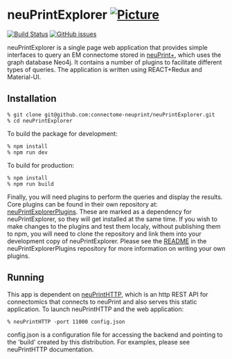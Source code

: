# neuPrintExplorer [![Picture](https://raw.github.com/janelia-flyem/janelia-flyem.github.com/master/images/HHMI_Janelia_Color_Alternate_180x40.png)](http://www.janelia.org)
[![Build Status](https://travis-ci.org/connectome-neuprint/neuPrintExplorer.svg?branch=master)](https://travis-ci.org/connectome-neuprint/neuPrintExplorer)
[![GitHub issues](https://img.shields.io/github/issues/connectome-neuprint/neuPrintExplorer.svg)](https://GitHub.com/connectome-neuprint/neuPrintExplorer/issues/)

neuPrintExplorer is a single page web application that provides simple interfaces to query an EM connectome stored in [neuPrint+](https://github.com/connectome-neuprint/neuPrint), which uses the graph database Neo4j.  It contains
a number of plugins to facilitate different types of queries.
The application is written using REACT+Redux and Material-UI.

## Installation

    % git clone git@github.com:connectome-neuprint/neuPrintExplorer.git
    % cd neuPrintExplorer

To build the package for development:
    
    % npm install
    % npm run dev

To build for production:

    % npm install
    % npm run build

    
Finally, you will need plugins to perform the queries and display
the results. Core plugins can be found in their own repository at:
[neuPrintExplorerPlugins](https://github.com/connectome-neuprint/neuPrintExplorerPlugins). 
These are marked as a dependency for neuPrintExplorer, so they will get installed
at the same time. If you wish to make changes to the plugins and test them
localy, without publishing them to npm, you will need to clone the repository
and link them into your development copy of neuPrintExplorer. Please see the [README](https://github.com/connectome-neuprint/neuPrintExplorerPlugins/blob/master/README.md) in the neuPrintExplorerPlugins repository for more information on writing your own plugins.


## Running

This app is dependent on [neuPrintHTTP](https://github.com/connectome-neuprint/neuPrintHTTP), which is an http REST
API for connectomics that connects to neuPrint and also serves this static application.  To launch neuPrintHTTP and
the web application:

    % neuPrintHTTP -port 11000 config.json

config.json is a configuration file for accessing the backend and pointing to the 'build' created by this distribution.  For examples, please see neuPrintHTTP documentation.

